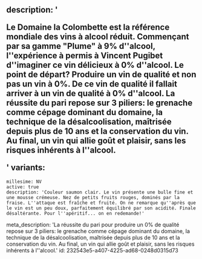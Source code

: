 description: '<p>Le Domaine la Colombette est la référence mondiale des vins à alcool réduit. Commençant par sa gamme "Plume" à 9% d''alcool, l''expérience à permis à Vincent Pugibet d''imaginer ce vin délicieux à 0% d''alcool. Le point de départ? Produire un vin de qualité et non pas un vin à 0%. De ce vin de qualité il fallait arriver à un vin de qualité à 0% d''alcool. La réussite du pari repose sur 3 piliers: le grenache comme cépage dominant du domaine, la technique de la désalcoolisation, maîtrisée depuis plus de 10 ans et la conservation du vin. Au final, un vin qui allie goût et plaisir, sans les risques inhérents à l''alcool.</p>'
variants:
  -
    millesime: NV
    active: true
    description: 'Couleur saumon clair. Le vin présente une bulle fine et une mousse crémeuse. Nez de petits fruits rouges, dominés par la fraise. L''attaque est fraîche et fruité. On ne remarque qu''après que le vin est un peu doux, parfaitement équilibré par son acidité. Finale désaltérante. Pour l''apéritif... on en redemande!'
meta_description: 'La réussite du pari pour produire un 0% de qualité repose sur 3 piliers: le grenache comme cépage dominant du domaine, la technique de la désalcoolisation, maîtrisée depuis plus de 10 ans et la conservation du vin. Au final, un vin qui allie goût et plaisir, sans les risques inhérents à l''alcool.'
id: 232543e5-a407-4225-ad68-0248d0315d73
